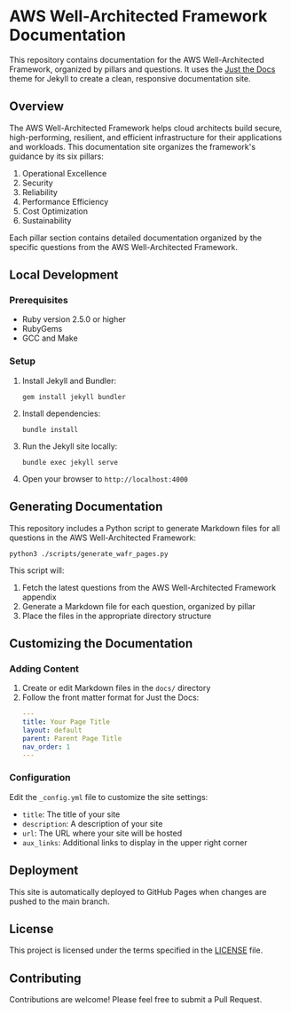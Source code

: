 # AWS Well-Architected Framework Documentation

This repository contains documentation for the AWS Well-Architected Framework, organized by pillars and questions. It uses the [Just the Docs](https://just-the-docs.github.io/just-the-docs/) theme for Jekyll to create a clean, responsive documentation site.

## Overview

The AWS Well-Architected Framework helps cloud architects build secure, high-performing, resilient, and efficient infrastructure for their applications and workloads. This documentation site organizes the framework's guidance by its six pillars:

1. Operational Excellence
2. Security
3. Reliability
4. Performance Efficiency
5. Cost Optimization
6. Sustainability

Each pillar section contains detailed documentation organized by the specific questions from the AWS Well-Architected Framework.

## Local Development

### Prerequisites

- Ruby version 2.5.0 or higher
- RubyGems
- GCC and Make

### Setup

1. Install Jekyll and Bundler:
   ```
   gem install jekyll bundler
   ```

2. Install dependencies:
   ```
   bundle install
   ```

3. Run the Jekyll site locally:
   ```
   bundle exec jekyll serve
   ```

4. Open your browser to `http://localhost:4000`

## Generating Documentation

This repository includes a Python script to generate Markdown files for all questions in the AWS Well-Architected Framework:

```
python3 ./scripts/generate_wafr_pages.py
```

This script will:
1. Fetch the latest questions from the AWS Well-Architected Framework appendix
2. Generate a Markdown file for each question, organized by pillar
3. Place the files in the appropriate directory structure

## Customizing the Documentation

### Adding Content

1. Create or edit Markdown files in the `docs/` directory
2. Follow the front matter format for Just the Docs:
   ```yaml
   ---
   title: Your Page Title
   layout: default
   parent: Parent Page Title
   nav_order: 1
   ---
   ```

### Configuration

Edit the `_config.yml` file to customize the site settings:

- `title`: The title of your site
- `description`: A description of your site
- `url`: The URL where your site will be hosted
- `aux_links`: Additional links to display in the upper right corner

## Deployment

This site is automatically deployed to GitHub Pages when changes are pushed to the main branch.

## License

This project is licensed under the terms specified in the [LICENSE](LICENSE) file.

## Contributing

Contributions are welcome! Please feel free to submit a Pull Request.
